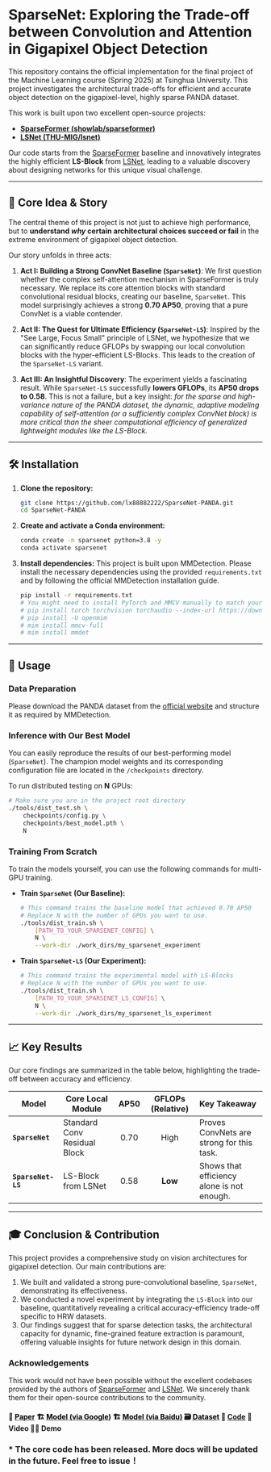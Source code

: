 <!-- <div align="center">
  <img src="./img/logo_grid.png" alt="Logo" width="200">
</div> -->

# SparseNet: Exploring the Trade-off between Convolution and Attention in Gigapixel Object Detection

This repository contains the official implementation for the final project of the Machine Learning course (Spring 2025) at Tsinghua University. This project investigates the architectural trade-offs for efficient and accurate object detection on the gigapixel-level, highly sparse PANDA dataset.

This work is built upon two excellent open-source projects:
*   [**SparseFormer (showlab/sparseformer)**](https://github.com/showlab/sparseformer)
*   [**LSNet (THU-MIG/lsnet)**](https://github.com/THU-MIG/lsnet)

Our code starts from the [SparseFormer](https://github.com/showlab/sparseformer) baseline and innovatively integrates the highly efficient **LS-Block** from [LSNet](https://github.com/THU-MIG/lsnet), leading to a valuable discovery about designing networks for this unique visual challenge.

---

## 🚀 Core Idea & Story

The central theme of this project is not just to achieve high performance, but to **understand *why* certain architectural choices succeed or fail** in the extreme environment of gigapixel object detection.

Our story unfolds in three acts:

1.  **Act I: Building a Strong ConvNet Baseline (`SparseNet`)**: We first question whether the complex self-attention mechanism in SparseFormer is truly necessary. We replace its core attention blocks with standard convolutional residual blocks, creating our baseline, `SparseNet`. This model surprisingly achieves a strong **0.70 AP50**, proving that a pure ConvNet is a viable contender.

2.  **Act II: The Quest for Ultimate Efficiency (`SparseNet-LS`)**: Inspired by the "See Large, Focus Small" principle of LSNet, we hypothesize that we can significantly reduce GFLOPs by swapping our local convolution blocks with the hyper-efficient LS-Blocks. This leads to the creation of the `SparseNet-LS` variant.

3.  **Act III: An Insightful Discovery**: The experiment yields a fascinating result. While `SparseNet-LS` successfully **lowers GFLOPs**, its **AP50 drops to 0.58**. This is not a failure, but a key insight: *for the sparse and high-variance nature of the PANDA dataset, the dynamic, adaptive modeling capability of self-attention (or a sufficiently complex ConvNet block) is more critical than the sheer computational efficiency of generalized lightweight modules like the LS-Block.*

---

## 🛠️ Installation

1.  **Clone the repository:**
    ```bash
    git clone https://github.com/lx88882222/SparseNet-PANDA.git
    cd SparseNet-PANDA
    ```

2.  **Create and activate a Conda environment:**
    ```bash
    conda create -n sparsenet python=3.8 -y
    conda activate sparsenet
    ```

3.  **Install dependencies:**
    This project is built upon MMDetection. Please install the necessary dependencies using the provided `requirements.txt` and by following the official MMDetection installation guide.
    ```bash
    pip install -r requirements.txt
    # You might need to install PyTorch and MMCV manually to match your CUDA version
    # pip install torch torchvision torchaudio --index-url https://download.pytorch.org/whl/cu118
    # pip install -U openmim
    # mim install mmcv-full
    # mim install mmdet
    ```

---

## 🔬 Usage

### Data Preparation

Please download the PANDA dataset from the [official website](https://www.gigavision.cn/data/news?nav=DataSet%20Panda&type=nav&t=1689145968317) and structure it as required by MMDetection.

### Inference with Our Best Model

You can easily reproduce the results of our best-performing model (`SparseNet`). The champion model weights and its corresponding configuration file are located in the `/checkpoints` directory.

To run distributed testing on **N** GPUs:
```bash
# Make sure you are in the project root directory
./tools/dist_test.sh \
    checkpoints/config.py \
    checkpoints/best_model.pth \
    N
```

### Training From Scratch

To train the models yourself, you can use the following commands for multi-GPU training.

*   **Train `SparseNet` (Our Baseline):**
    ```bash
    # This command trains the baseline model that achieved 0.70 AP50
    # Replace N with the number of GPUs you want to use.
    ./tools/dist_train.sh \
        [PATH_TO_YOUR_SPARSENET_CONFIG] \
        N \
        --work-dir ./work_dirs/my_sparsenet_experiment
    ```

*   **Train `SparseNet-LS` (Our Experiment):**
    ```bash
    # This command trains the experimental model with LS-Blocks
    # Replace N with the number of GPUs you want to use.
    ./tools/dist_train.sh \
        [PATH_TO_YOUR_SPARSENET_LS_CONFIG] \
        N \
        --work-dir ./work_dirs/my_sparsenet_ls_experiment
    ```

---

## 📈 Key Results

Our core findings are summarized in the table below, highlighting the trade-off between accuracy and efficiency.

| Model           | Core Local Module          | AP50 | GFLOPs (Relative) | Key Takeaway                               |
| --------------- | -------------------------- |:----:|:-----------------:|:-------------------------------------------|
| **`SparseNet`** | Standard Conv Residual Block | 0.70 | High              | Proves ConvNets are strong for this task.      |
| **`SparseNet-LS`**| LS-Block from LSNet        | 0.58 | **Low**           | Shows that efficiency alone is not enough. |

---

## 🎓 Conclusion & Contribution

This project provides a comprehensive study on vision architectures for gigapixel detection. Our main contributions are:
1.  We built and validated a strong pure-convolutional baseline, `SparseNet`, demonstrating its effectiveness.
2.  We conducted a novel experiment by integrating the `LS-Block` into our baseline, quantitatively revealing a critical accuracy-efficiency trade-off specific to HRW datasets.
3.  Our findings suggest that for sparse detection tasks, the architectural capacity for dynamic, fine-grained feature extraction is paramount, offering valuable insights for future network design in this domain.

### Acknowledgements

This work would not have been possible without the excellent codebases provided by the authors of [SparseFormer](https://github.com/showlab/sparseformer) and [LSNet](https://github.com/THU-MIG/lsnet). We sincerely thank them for their open-source contributions to the community.



#### 📰 <a href="https://xxx" style="color: black; text-decoration: underline;text-decoration-style: dotted;">Paper</a>     :building_construction: <a href="https:/xxx" style="color: black; text-decoration: underline;text-decoration-style: dotted;">Model (via Google)</a>    :building_construction: <a href="https://pan.baidu.com/s/" style="color: black; text-decoration: underline;text-decoration-style: dotted;">Model (via Baidu)</a>    :card_file_box: <a href="https://www.gigavision.cn/data/news?nav=DataSet%20Panda&type=nav&t=1689145968317" style="color: black; text-decoration: underline;text-decoration-style: dotted;">Dataset</a>    :bricks: [Code](#usage)    :monocle_face: Video    :technologist: Demo    




### * The core code has been released. More docs will be updated in the future. Feel free to issue！




